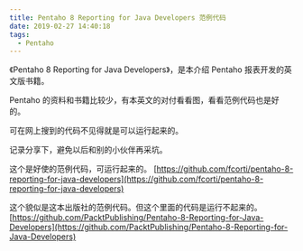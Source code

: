 ```yaml
---
title: Pentaho 8 Reporting for Java Developers 范例代码
date: 2019-02-27 14:40:18
tags: 
  - Pentaho
---
```


《Pentaho 8 Reporting for Java Developers》，是本介绍 Pentaho 报表开发的英文版书籍。

Pentaho 的资料和书籍比较少，有本英文的对付看看图，看看范例代码也是好的。

可在网上搜到的代码不见得就是可以运行起来的。

记录分享下，避免以后和别的小伙伴再采坑。

这个是好使的范例代码，可运行起来的。
[https://github.com/fcorti/pentaho-8-reporting-for-java-developers](https://github.com/fcorti/pentaho-8-reporting-for-java-developers)


这个貌似是这本出版社的范例代码。但这个里面的代码是运行不起来的。
[https://github.com/PacktPublishing/Pentaho-8-Reporting-for-Java-Developers](https://github.com/PacktPublishing/Pentaho-8-Reporting-for-Java-Developers)
